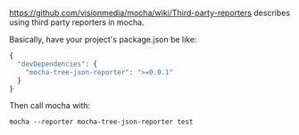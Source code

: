 https://github.com/visionmedia/mocha/wiki/Third-party-reporters describes using third party reporters in mocha.

Basically, have your project's package.json be like:

``` js
{
  "devDependencies": {
    "mocha-tree-json-reporter": ">=0.0.1"
  }
}
```

Then call mocha with:

`mocha --reporter mocha-tree-json-reporter test`
